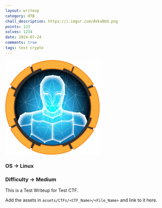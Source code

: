 ```yaml
---
layout: writeup
category: HTB
chall_description: https://i.imgur.com/AVkxBbO.png
points: 123
solves: 1234
date: 2024-07-24
comments: true
tags: test crypto
---
```


![Machine-Icon](../../../assets/images/Celestial/Celestial.png)

### OS -> Linux
### Difficulty -> Medium

This is a Test Writeup for Test CTF.

Add the assets in `assets/CTFs/<CTF_Name>/<File_Name>` and link to it here.
